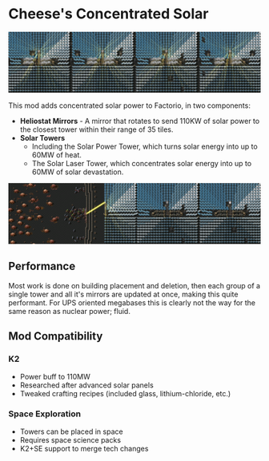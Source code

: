 # Cheese's Concentrated Solar

![banner art](non_mod/banner.png)

This mod adds concentrated solar power to Factorio, in two components:

- **Heliostat Mirrors** - A mirror that rotates to send 110KW of solar power to the closest tower within their range of 35 tiles.
- **Solar Towers**
	- Including the Solar Power Tower, which turns solar energy into up to 60MW of heat.
	- The Solar Laser Tower, which concentrates solar energy into up to 60MW of solar devastation.

![banner art](non_mod/banner2.png)

## Performance

Most work is done on building placement and deletion, then each group of a single tower and all it's mirrors are updated at once, making this quite performant. For UPS oriented megabases this is clearly not the way for the same reason as nuclear power; fluid.

## Mod Compatibility

### K2

- Power buff to 110MW
- Researched after advanced solar panels
- Tweaked crafting recipes (included glass, lithium-chloride, etc.)

### Space Exploration

- Towers can be placed in space
- Requires space science packs
- K2+SE support to merge tech changes
